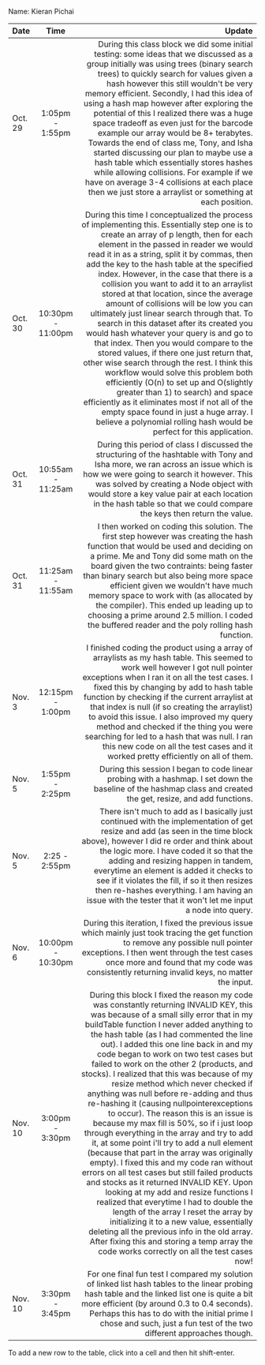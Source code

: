 Name: Kieran Pichai

| Date    |       Time        |                                                                                                                                                                                                                                                                                                                                                                                                                                                                                                                                                                                                                                                                                                                                                                                                                                                                                                                                                                                                                                                                                                                                                                                                                                                      Update |
|:--------|:-----------------:|------------------------------------------------------------------------------------------------------------------------------------------------------------------------------------------------------------------------------------------------------------------------------------------------------------------------------------------------------------------------------------------------------------------------------------------------------------------------------------------------------------------------------------------------------------------------------------------------------------------------------------------------------------------------------------------------------------------------------------------------------------------------------------------------------------------------------------------------------------------------------------------------------------------------------------------------------------------------------------------------------------------------------------------------------------------------------------------------------------------------------------------------------------------------------------------------------------------------------------------------------------:|
| Oct. 29 |  1:05pm - 1:55pm  |                                                                                                                                                                                                                                                                                                                                                                                                                                                                                                         During this class block we did some initial testing: some ideas that we discussed as a group initially was using trees (binary search trees) to quickly search for values given a hash however this still wouldn't be very memory efficient. Secondly, I had this idea of using a hash map however after exploring the potential of this I realized there was a huge space tradeoff as even just for the barcode example our array would be 8+ terabytes. Towards the end of class me, Tony, and Isha started discussing our plan to maybe use a hash table which essentially stores hashes while allowing collisions. For example if we have on average 3-4 collisions at each place then we just store a arraylist or something at each position. |
| Oct. 30 | 10:30pm - 11:00pm |                                                                                                                                                                                                              During this time I conceptualized the process of implementing this. Essentially step one is to create an array of p length, then for each element in the passed in reader we would read it in as a string, split it by commas, then add the key to the hash table at the specified index. However, in the case that there is a collision you want to add it to an arraylist stored at that location, since the average amount of collisions will be low you can ultimately just linear search through that. To search in this dataset after its created you would hash whatever your query is and go to that index. Then you would compare to the stored values, if there one just return that, other wise search through the rest. I think this workflow would solve this problem both efficiently (O(n) to set up and O(slightly greater than 1) to search) and space efficiently as it eliminates most if not all of the empty space found in just a huge array. I believe a polynomial rolling hash would be perfect for this application. |
| Oct. 31 | 10:55am - 11:25am |                                                                                                                                                                                                                                                                                                                                                                                                                                                                                                                                                                                                                                                                                                                                                                                                                                                                                                           During this period of class I discussed the structuring of the hashtable with Tony and Isha more, we ran across an issue which is how we were going to search it however. This was solved by creating a Node object with would store a key value pair at each location in the hash table so that we could compare the keys then return the value. |
| Oct. 31 | 11:25am - 11:55am |                                                                                                                                                                                                                                                                                                                                                                                                                                                                                                                                                                                                                                                                                                                                                        I then worked on coding this solution. The first step however was creating the hash function that would be used and deciding on a prime. Me and Tony did some math on the board given the two contraints: being faster than binary search but also being more space efficient given we wouldn't have much memory space to work with (as allocated by the compiler). This ended up leading up to choosing a prime around 2.5 million. I coded the buffered reader and the poly rolling hash function. |
| Nov. 3  | 12:15pm - 1:00pm  |                                                                                                                                                                                                                                                                                                                                                                                                                                                                                                                                                                                                                                                                                               I finished coding the product using a array of arraylists as my hash table. This seemed to work well however I got null pointer exceptions when I ran it on all the test cases. I fixed this by changing by add to hash table function by checking if the current arraylist at that index is null (if so creating the arraylist) to avoid this issue. I also improved my query method and checked if the thing you were searching for led to a hash that was null. I ran this new code on all the test cases and it worked pretty efficiently on all of them. |
| Nov. 5  |  1:55pm - 2:25pm  |                                                                                                                                                                                                                                                                                                                                                                                                                                                                                                                                                                                                                                                                                                                                                                                                                                                                                                                                                                                                                                                                                             During this session I began to code linear probing with a hashmap. I set down the baseline of the hashmap class and created the get, resize, and add functions. |
| Nov. 5  |   2:25 - 2:55pm   |                                                                                                                                                                                                                                                                                                                                                                                                                                                                                                                                                                                                                                                                                                                                                                                 There isn't much to add as I basically just continued with the implementation of get resize and add (as seen in the time block above), however I did re order and think about the logic more. I have coded it so that the adding and resizing happen in tandem, everytime an element is added it checks to see if it violates the fill, if so it then resizes then re-hashes everything. I am having an issue with the tester that it won't let me input a node into query. |
| Nov. 6  | 10:00pm - 10:30pm |                                                                                                                                                                                                                                                                                                                                                                                                                                                                                                                                                                                                                                                                                                                                                                                                                                                                                                                                                                         During this iteration, I fixed the previous issue which mainly just took tracing the get function to remove any possible null pointer exceptions. I then went through the test cases once more and found that my code was consistently returning invalid keys, no matter the input. |
| Nov. 10 |  3:00pm - 3:30pm  | During this block I fixed the reason my code was constantly returning INVALID KEY, this was because of a small silly error that in my buildTable function I never added anything to the hash table (as I had commented the line out). I added this one line back in and my code began to work on two test cases but failed to work on the other 2 (products, and stocks). I realized that this was because of my resize method which never checked if anything was null before re-adding and thus re-hashing it (causing nullpointerexceptions to occur). The reason this is an issue is because my max fill is 50%, so if i just loop through everything in the array and try to add it, at some point i'll try to add a null element (because that part in the array was originally empty). I fixed this and my code ran without errors on all test cases but still failed products and stocks as it returned INVALID KEY. Upon looking at my add and resize functions I realized that everytime I had to double the length of the array I reset the array by initializing it to a new value, essentially deleting all the previous info in the old array. After fixing this and storing a temp array the code works correctly on all the test cases now! |
| Nov. 10 |  3:30pm - 3:45pm  |                                                                                                                                                                                                                                                                                                                                                                                                                                                                                                                                                                                                                                                                                                                                                                                                                                                                                                                                     For one final fun test I compared my solution of linked list hash tables to the linear probing hash table and the linked list one is quite a bit more efficient (by around 0.3 to 0.4 seconds). Perhaps this has to do with the initial prime I chose and such, just a fun test of the two different approaches though. |


To add a new row to the table, click into a cell and then hit shift-enter.